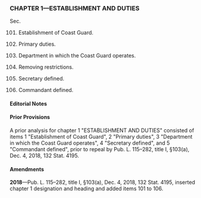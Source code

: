 ### **CHAPTER 1—ESTABLISHMENT AND DUTIES** ###

Sec.

101. Establishment of Coast Guard.

102. Primary duties.

103. Department in which the Coast Guard operates.

104. Removing restrictions.

105. Secretary defined.

106. Commandant defined.

#### **Editorial Notes** ####

#### Prior Provisions ####

A prior analysis for chapter 1 "ESTABLISHMENT AND DUTIES" consisted of items 1 "Establishment of Coast Guard", 2 "Primary duties", 3 "Department in which the Coast Guard operates", 4 "Secretary defined", and 5 "Commandant defined", prior to repeal by Pub. L. 115–282, title I, §103(a), Dec. 4, 2018, 132 Stat. 4195.

#### Amendments ####

**2018**—Pub. L. 115–282, title I, §103(a), Dec. 4, 2018, 132 Stat. 4195, inserted chapter 1 designation and heading and added items 101 to 106.